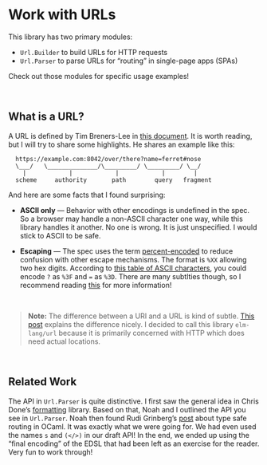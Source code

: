 # Work with URLs

This library has two primary modules:

  - `Url.Builder` to build URLs for HTTP requests
  - `Url.Parser` to parse URLs for “routing” in single-page apps (SPAs)

Check out those modules for specific usage examples!

<br>

## What is a URL?

A URL is defined by Tim Breners-Lee in [this document](https://tools.ietf.org/html/rfc3986). It is worth reading, but I will try to share some highlights. He shares an example like this:

```
  https://example.com:8042/over/there?name=ferret#nose
  \___/   \______________/\_________/ \_________/ \__/
    |            |            |            |        |
  scheme     authority       path        query   fragment
```

And here are some facts that I found surprising:

  - **ASCII only** &mdash; Behavior with other encodings is undefined in the spec. So a browser may handle a non-ASCII character one way, while this library handles it another. No one is wrong. It is just unspecified. I would stick to ASCII to be safe.

  - **Escaping** &mdash; The spec uses the term [percent-encoded](https://tools.ietf.org/html/rfc3986#section-2.1) to reduce confusion with other escape mechanisms. The format is `%XX` allowing two hex digits. According to [this table of ASCII characters](http://ascii.cl/), you could encode `?` as `%3F` and `=` as `%3D`. There are many subtlties though, so I recommend reading [this](https://en.wikipedia.org/wiki/Percent-encoding) for more information!

<br>

> **Note:** The difference between a URI and a URL is kind of subtle. [This post](https://danielmiessler.com/study/url-uri/) explains the difference nicely. I decided to call this library `elm-lang/url` because it is primarily concerned with HTTP which does need actual locations.

<br>

## Related Work

The API in `Url.Parser` is quite distinctive. I first saw the general idea in Chris Done&rsquo;s [formatting][] library. Based on that, Noah and I outlined the API you see in `Url.Parser`. Noah then found Rudi Grinberg&rsquo;s [post][] about type safe routing in OCaml. It was exactly what we were going for. We had even used the names `s` and `(</>)` in our draft API! In the end, we ended up using the “final encoding” of the EDSL that had been left as an exercise for the reader. Very fun to work through!

[formatting]: http://chrisdone.com/posts/formatting
[post]: http://rgrinberg.com/posts/primitive-type-safe-routing/
